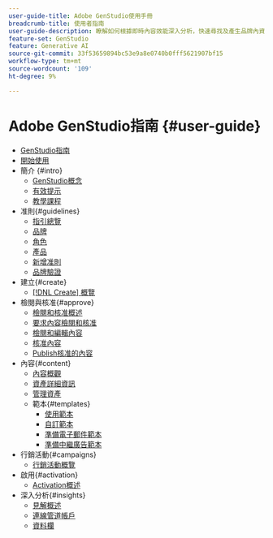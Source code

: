 ```yaml
---
user-guide-title: Adobe GenStudio使用手冊
breadcrumb-title: 使用者指南
user-guide-description: 瞭解如何根據即時內容效能深入分析，快速尋找及產生品牌內資產、建立變數及最佳化體驗。
feature-set: GenStudio
feature: Generative AI
source-git-commit: 33f53659894bc53e9a8e0740b0fff5621907bf15
workflow-type: tm+mt
source-wordcount: '109'
ht-degree: 9%

---
```



# Adobe GenStudio指南 {#user-guide}

+ [GenStudio指南](home.md)
+ [開始使用](get-started.md)
+ 簡介 {#intro}
   + [GenStudio概念](concepts.md)
   + [有效提示](effective-prompts.md)
   + [教學課程](https://experienceleague.adobe.com/docs/genstudio/learning/tutorials.html)
+ 准則{#guidelines}
   + [指引總覽](guidelines/overview.md)
   + [品牌](guidelines/brands.md)
   + [角色](guidelines/personas.md)
   + [產品](guidelines/products.md)
   + [新增准則](guidelines/add-guidelines.md)
   + [品牌驗證](guidelines/brand-validation.md)
+ 建立{#create}
   + [[!DNL Create] 概覽](create/overview.md)
+ 檢閱與核准{#approve}
   + [檢閱和核准概述](approvals/overview.md)
   + [要求內容檢閱和核准](approvals/request-review.md)
   + [檢閱和編輯內容](approvals/review-and-edit.md)
   + [核准內容](approvals/approve-content.md)
   + [Publish核准的內容](approvals/publish-content.md)
+ 內容{#content}
   + [內容概觀](content/overview.md)
   + [資產詳細資訊](content/asset-details.md)
   + [管理資產](content/manage-assets.md)
   + 範本{#templates}
      + [使用範本](content/use-templates.md)
      + [自訂範本](content/customize-template.md)
      + [準備電子郵件範本](content/email-template.md)
      + [準備中繼廣告範本](content/meta-template.md)
+ 行銷活動{#campaigns}
   + [行銷活動概覽](campaigns/overview.md)
+ 啟用{#activation}
   + [Activation概述](activation/overview.md)
+ 深入分析{#insights}
   + [見解概述](insights/overview.md)
   + [連線管道帳戶](insights/connect-channel.md)
   + [資料欄](insights/data-columns.md)
